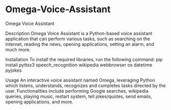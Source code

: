 # Omega-Voice-Assistant
Omega Voice Assistant

Description
Omega Voice Assistant is a Python-based voice assistant application that can perform various tasks, such as searching on the internet, reading the news, opening applications, setting an alarm, and much more.

Installation
To install the required libraries, run the following command:
pip install pyttsx3 speech_recognition wikipedia webbrowser os datetime pyjokes

Usage
An interactive voice assistant named Omega, leveraging Python which listens, understands, recognizes and completes tasks directed by the user.
Functionalities include performing Google searches, wikipedia queries, playing music, restart system, tell jokes/quotes, send emails, opening applications, and more. 

